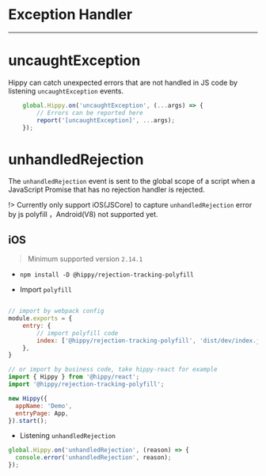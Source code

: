 # Exception Handler

---

# uncaughtException

Hippy can catch unexpected errors that are not handled in JS code by listening `uncaughtException` events.

```javascript
    global.Hippy.on('uncaughtException', (...args) => {
        // Errors can be reported here
        report('[uncaughtException]', ...args);
    });
```

# unhandledRejection

The `unhandledRejection` event is sent to the global scope of a script when a JavaScript Promise that has no rejection handler is rejected.

!> Currently only support iOS(JSCore) to capture `unhandledRejection` error by js polyfill ，Android(V8) not supported yet.

## iOS

> Minimum supported version `2.14.1`

+ `npm install -D @hippy/rejection-tracking-polyfill`

+ Import `polyfill`

```javascript

// import by webpack config
module.exports = {
    entry: {
        // import polyfill code
        index: ['@hippy/rejection-tracking-polyfill', 'dist/dev/index.js']
    },
}

// or import by business code, take hippy-react for example
import { Hippy } from '@hippy/react';
import '@hippy/rejection-tracking-polyfill';

new Hippy({
  appName: 'Demo',
  entryPage: App,
}).start();
```

+ Listening `unhandledRejection`

```javascript
global.Hippy.on('unhandledRejection', (reason) => {
  console.error('unhandledRejection', reason);
});
```
